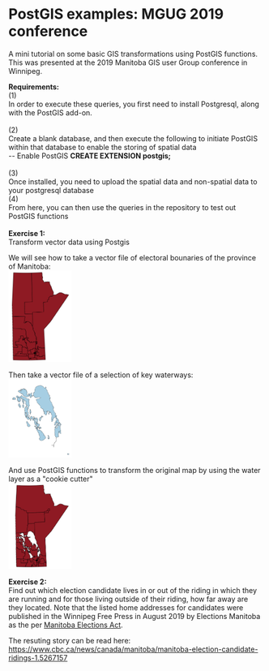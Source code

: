 # PostGIS examples: MGUG 2019 conference
A mini tutorial on some basic GIS transformations using PostGIS functions.
This was presented at the 2019 Manitoba GIS user Group conference in Winnipeg.

<b>Requirements:</b><br>
(1)<br>
In order to execute these queries, you first need to install Postgresql, along with the PostGIS add-on.<br>
<br>
(2)<br>
Create a blank database, and then execute the following to initiate PostGIS within that database to enable the storing of spatial data<br>
-- Enable PostGIS
<b>CREATE EXTENSION postgis;</b><br>
<br>
(3)<br>
Once installed, you need to upload the spatial data and non-spatial data to your postgresql database<br>
(4)<br>
From here, you can then use the queries in the repository to test out PostGIS functions<br>
<br>
<b>Exercise 1:</b><br>
Transform vector data using Postgis

We will see how to take a vector file of electoral bounaries of the province of Manitoba:<br>
<img src="./images/prov.PNG" width="125"><br>

Then take a vector file of a selection of key waterways:<br>
<img src="./images/water.PNG" width="125"><br>

And use PostGIS functions to transform the original map by using the water layer as a "cookie cutter"<br>
<img src="./images/prov2.PNG" width="125"><br>

<b>Exercise 2:</b><br>
Find out which election candidate lives in or out of the riding in which they are running and for those living outside of their riding, how far away are they located.
Note that the listed home addresses for candidates were published in the Winnipeg Free Press in August 2019 by Elections Manitoba as the per <a href="https://web2.gov.mb.ca/laws/statutes/ccsm/e030e.php">Manitoba Elections Act</a>.

The resuting story can be read here:
https://www.cbc.ca/news/canada/manitoba/manitoba-election-candidate-ridings-1.5267157
